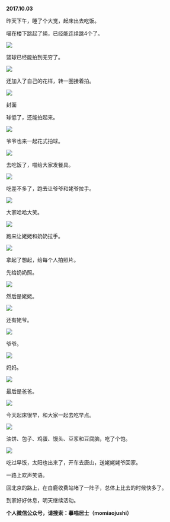 
          
            
**2017.10.03**

昨天下午，睡了个大觉，起床出去吃饭。

喵在楼下跳起了绳，已经能连续跳4个了。




![](img/51001-0b4b2b15b59246fc.jpg)




篮球已经能拍到无穷了。




![](img/51001-edbea063c5566bd0.jpg)




还加入了自己的花样，转一圈接着拍。




![](img/51001-f2b3150babdb4a45.jpg)

封面


球低了，还能拍起来。




![](img/51001-8d94c3a6203bb0f2.jpg)




爷爷也来一起花式拍球。




![](img/51001-370bb6ea0c77b755.jpg)




去吃饭了，喵给大家发餐具。




![](img/51001-3181a42ddf4bd95c.jpg)




吃差不多了，跑去让爷爷和姥爷拉手。




![](img/51001-e3d4331a0120ebc3.jpg)




大家哈哈大笑。




![](img/51001-c06a2efe6eb7b4a9.jpg)




跑来让姥姥和奶奶拉手。




![](img/51001-ba1dfa26cabdbda1.jpg)




拿起了想起，给每个人拍照片。

先给奶奶照。




![](img/51001-2560db93c758f125.jpg)




然后是姥姥。




![](img/51001-98cb42c55b1813ba.jpg)




还有姥爷。




![](img/51001-92f63df6b3ed883a.jpg)




爷爷。




![](img/51001-fa325088752fdfb1.jpg)




妈妈。




![](img/51001-74297175ecaa2cdc.jpg)




最后是爸爸。




![](img/51001-acc2ec04a01bb0df.jpg)




今天起床很早，和大家一起去吃早点。




![](img/51001-e881d021e7f6529d.jpg)




油饼、包子、鸡蛋、馒头、豆浆和豆腐脑，吃了个饱。




![](img/51001-d534e906eaf74d94.jpg)




吃过早饭，太阳也出来了，开车去唐山，送姥姥姥爷回家。

一路上欢声笑语。

回北京的路上，在白鹿收费站堵了一阵子，总体上比去的时候快多了。

到家好好休息，明天继续活动。


**个人微信公众号，请搜索：摹喵居士（momiaojushi）**

          
        